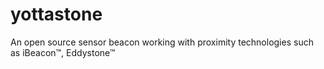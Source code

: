 # yottastone
An open source sensor beacon working with proximity technologies such as iBeacon™, Eddystone™
